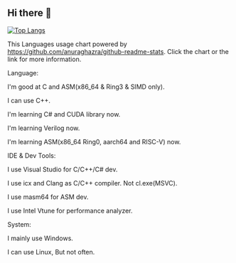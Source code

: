 ## Hi there 👋

[![Top Langs](https://github-readme-stats.vercel.app/api/top-langs/?username=copper187&layout=compact)](https://github.com/anuraghazra/github-readme-stats)

This Languages usage chart powered by https://github.com/anuraghazra/github-readme-stats. Click the chart or the link for more information. 

Language:

I'm good at C and ASM(x86_64 & Ring3 & SIMD only). 

I can use C++.

I'm learning C# and CUDA library now.

I'm learning Verilog now.

I'm learning ASM(x86_64 Ring0, aarch64 and RISC-V) now.

IDE & Dev Tools:

I use Visual Studio for C/C++/C# dev.

I use icx and Clang as C/C++ compiler. Not cl.exe(MSVC).

I use masm64 for ASM dev.

I use Intel Vtune for performance analyzer.

System:

I mainly use Windows.

I can use Linux, But not often.

<!--
**copper187/copper187** is a ✨ _special_ ✨ repository because its `README.md` (this file) appears on your GitHub profile.

Here are some ideas to get you started:

- 🔭 I’m currently working on ...
- 🌱 I’m currently learning ...
- 👯 I’m looking to collaborate on ...
- 🤔 I’m looking for help with ...
- 💬 Ask me about ...
- 📫 How to reach me: ...
- 😄 Pronouns: ...
- ⚡ Fun fact: ...
-->
